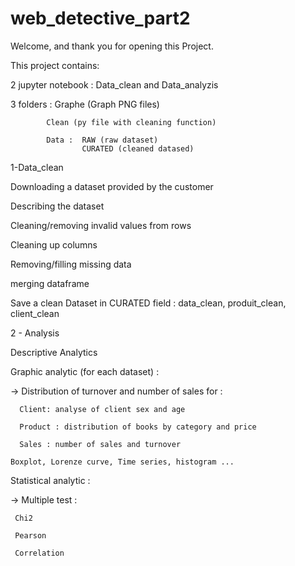 # web_detective_part2

Welcome, and thank you for opening this Project. 

This project contains: 

2 jupyter notebook : Data_clean and Data_analyzis

3 folders : Graphe (Graph PNG files)
            
            Clean (py file with cleaning function)
            
            Data :  RAW (raw dataset)
                    CURATED (cleaned datased)
 

1-Data_clean 

Downloading a dataset provided by the customer

Describing the dataset

Cleaning/removing invalid values from rows

Cleaning up columns

Removing/filling missing data

merging dataframe

Save a clean Dataset in CURATED field : data_clean, produit_clean, client_clean

2 - Analysis

Descriptive Analytics

Graphic analytic (for each dataset) : 
  
  -> Distribution of turnover and number of sales for : 
      
      Client: analyse of client sex and age 
      
      Product : distribution of books by category and price
      
      Sales : number of sales and turnover 
    
    Boxplot, Lorenze curve, Time series, histogram ... 
    
Statistical analytic :
  
  -> Multiple test : 
    
     Chi2
     
     Pearson
     
     Correlation
    

